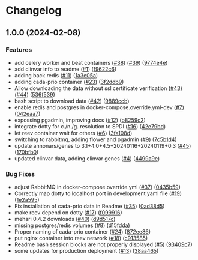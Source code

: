 # Changelog

## 1.0.0 (2024-02-08)


### Features

* add celery worker and beat containers ([#38](https://www.github.com/bihealth/reev-docker-compose/issues/38)) ([#39](https://www.github.com/bihealth/reev-docker-compose/issues/39)) ([9774e4e](https://www.github.com/bihealth/reev-docker-compose/commit/9774e4e354554d3e085d38d297a3900920b4acc9))
* add clinvar info to readme ([#1](https://www.github.com/bihealth/reev-docker-compose/issues/1)) ([f9622c6](https://www.github.com/bihealth/reev-docker-compose/commit/f9622c61b1daebef14bc46349a1c9815d9a8e89f))
* adding back redis ([#11](https://www.github.com/bihealth/reev-docker-compose/issues/11)) ([1a3e05a](https://www.github.com/bihealth/reev-docker-compose/commit/1a3e05a45dd54fa8ecb723d2d51be16a3e7bfad2))
* adding cada-prio container ([#23](https://www.github.com/bihealth/reev-docker-compose/issues/23)) ([3f2ddb9](https://www.github.com/bihealth/reev-docker-compose/commit/3f2ddb98feded2a96cacf3111e2b3e8b61506d8e))
* Allow downloading the data without ssl certificate verification ([#43](https://www.github.com/bihealth/reev-docker-compose/issues/43)) ([#44](https://www.github.com/bihealth/reev-docker-compose/issues/44)) ([536f539](https://www.github.com/bihealth/reev-docker-compose/commit/536f53990676f414e7f55be1b572a4ca422f3092))
* bash script to download data ([#42](https://www.github.com/bihealth/reev-docker-compose/issues/42)) ([9889ccb](https://www.github.com/bihealth/reev-docker-compose/commit/9889ccbd930ac5ebf77f7661899ba0754ed5d840))
* enable redis and postgres in docker-compose.override.yml-dev ([#7](https://www.github.com/bihealth/reev-docker-compose/issues/7)) ([042eaa7](https://www.github.com/bihealth/reev-docker-compose/commit/042eaa77cca2176b230a3a2bc1081d03453bd9cf))
* expossing pgadmin, improving docs ([#12](https://www.github.com/bihealth/reev-docker-compose/issues/12)) ([b8259c2](https://www.github.com/bihealth/reev-docker-compose/commit/b8259c2c7961be5edc440cc712449b289c1c8422))
* integrate dotty for c./n./g. resolution to SPDI ([#16](https://www.github.com/bihealth/reev-docker-compose/issues/16)) ([42e79bd](https://www.github.com/bihealth/reev-docker-compose/commit/42e79bdf86d1b12a4da31ad5c005d7edfd75f0b1))
* let reev container wait for others ([#6](https://www.github.com/bihealth/reev-docker-compose/issues/6)) ([3fa108d](https://www.github.com/bihealth/reev-docker-compose/commit/3fa108db62707adb2ae00f7611e7136bcf5dfe46))
* switching to rabbitmq, adding flower and pgadmin ([#9](https://www.github.com/bihealth/reev-docker-compose/issues/9)) ([7c5b1d4](https://www.github.com/bihealth/reev-docker-compose/commit/7c5b1d4f1d98e05a621cae90e78f3e2a14b88f39))
* update annonars/genes to 3.1+4.0+4.5+20240116+20240119+0.3 ([#45](https://www.github.com/bihealth/reev-docker-compose/issues/45)) ([170bfb0](https://www.github.com/bihealth/reev-docker-compose/commit/170bfb0d7ca70370cf8f30b09b0b07076771d81a))
* updated clinvar data, adding clinvar genes ([#4](https://www.github.com/bihealth/reev-docker-compose/issues/4)) ([4499a9e](https://www.github.com/bihealth/reev-docker-compose/commit/4499a9ea9a95060c0431f509357998d42041b951))


### Bug Fixes

* adjust RabbitMQ in docker-compose.override.yml ([#37](https://www.github.com/bihealth/reev-docker-compose/issues/37)) ([0435b59](https://www.github.com/bihealth/reev-docker-compose/commit/0435b59e1d95924fbf4064f536acb8e46fd5276f))
* Correctly map dotty to localhost port in development yaml file ([#19](https://www.github.com/bihealth/reev-docker-compose/issues/19)) ([1e2a595](https://www.github.com/bihealth/reev-docker-compose/commit/1e2a59577e245fea0d88870be3e1d6d576a9d48f))
* Fix installation of cada-prio data in Readme ([#35](https://www.github.com/bihealth/reev-docker-compose/issues/35)) ([0ad38d5](https://www.github.com/bihealth/reev-docker-compose/commit/0ad38d5b4f33a30868c05e8fba40440e4e960860))
* make reev depend on dotty ([#17](https://www.github.com/bihealth/reev-docker-compose/issues/17)) ([f099916](https://www.github.com/bihealth/reev-docker-compose/commit/f099916391d30c5349aec25fbb4d0dfff8743731))
* mehari 0.4.2 downloads ([#40](https://www.github.com/bihealth/reev-docker-compose/issues/40)) ([d9d517c](https://www.github.com/bihealth/reev-docker-compose/commit/d9d517c36a83021b6daf1a8a9f2bf400a27bfee5))
* missing postgres/redis volumes ([#8](https://www.github.com/bihealth/reev-docker-compose/issues/8)) ([d15fdda](https://www.github.com/bihealth/reev-docker-compose/commit/d15fddac11ef0e6b7c59d208577b29867fe89b1f))
* Proper naming of cada-prio container ([#24](https://www.github.com/bihealth/reev-docker-compose/issues/24)) ([872ee86](https://www.github.com/bihealth/reev-docker-compose/commit/872ee86db572b29df0b215f229fe35f8557ad352))
* put nginx container into reev network ([#18](https://www.github.com/bihealth/reev-docker-compose/issues/18)) ([c913585](https://www.github.com/bihealth/reev-docker-compose/commit/c91358525397068be865d614400ec82e3c0ab13c))
* Readme bash session blocks are not properly displayed ([#5](https://www.github.com/bihealth/reev-docker-compose/issues/5)) ([93409c7](https://www.github.com/bihealth/reev-docker-compose/commit/93409c716945d2350321b435a8ddd9061a65c1cb))
* some updates for production deployment ([#13](https://www.github.com/bihealth/reev-docker-compose/issues/13)) ([38aa465](https://www.github.com/bihealth/reev-docker-compose/commit/38aa46591ce00f0fcf28f435860f8db6ef564ff9))
